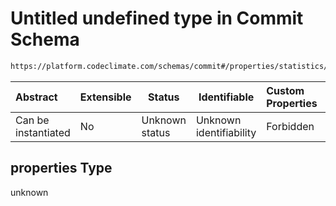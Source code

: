 # Untitled undefined type in Commit Schema

```txt
https://platform.codeclimate.com/schemas/commit#/properties/statistics/properties
```




| Abstract            | Extensible | Status         | Identifiable            | Custom Properties | Additional Properties | Access Restrictions | Defined In                                                                           |
| :------------------ | ---------- | -------------- | ----------------------- | :---------------- | --------------------- | ------------------- | ------------------------------------------------------------------------------------ |
| Can be instantiated | No         | Unknown status | Unknown identifiability | Forbidden         | Allowed               | none                | [Commit.schema.json\*](../../spec/schemas/Commit.schema.json "open original schema") |

## properties Type

unknown

